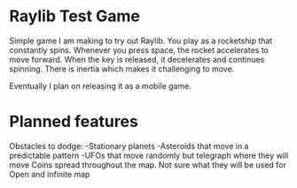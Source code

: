 # Raylib Test Game
Simple game I am making to try out Raylib.
You play as a rocketship that constantly spins. Whenever you press space, the rocket accelerates to move forward. When the key is released, it decelerates and continues spinning. There is inertia which makes it challenging to move.

Eventually I plan on releasing it as a mobile game.

# Planned features
Obstacles to dodge:
  -Stationary planets
  -Asteroids that move in a predictable pattern
  -UFOs that move randomly but telegraph where they will move
Coins spread throughout the map. Not sure what they will be used for
Open and infinite map
  
